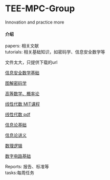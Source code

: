 # TEE-MPC-Group
Innovation and practice more


#### 介绍
papers: 相关文献 <br/>
tutorials: 相关基础知识，如密码学、信息安全数学等  <br/>

文件太大，只提供下载的url


[信息安全数学基础](https://github.com/ayanamists/Math-basis-for-Infomation-Security/blob/master/%E4%BF%A1%E6%81%AF%E5%AE%89%E5%85%A8%E6%95%B0%E5%AD%A6%E5%9F%BA%E7%A1%80%20%E7%AC%AC2%E7%89%88.pdf)

[图解密码学](https://github.com/anzhihe/Free-Web-Books/blob/master/book/%E5%9B%BE%E8%A7%A3%E5%AF%86%E7%A0%81%E6%8A%80%E6%9C%AF%20%E7%AC%AC%E4%B8%89%E7%89%88.pdf)

[高等数学、概率论](https://github.com/jcnlp/books/tree/master/math)

[线性代数 MIT课程](https://github.com/zlotus/notes-linear-algebra)

[线性代数 pdf ](https://github.com/Angious/PDFbooks/tree/master/%E7%BA%BF%E6%80%A7%E4%BB%A3%E6%95%B0)

[信息论基础](http://home.ustc.edu.cn/~yang96/Elements_of_Information_Theory-second_edition.pdf)

[信息论讲义](http://home.ustc.edu.cn/~kunzhao/TA/ch1-2.pdf)


[数理逻辑](https://yiqinnju.github.io/course/MathLogic/Slides/book.pdf)

[数字电路基础](https://github.com/kevicki/MCU/blob/master/%E3%80%8A%E6%95%B0%E5%AD%97%E7%94%B5%E5%AD%90%E6%8A%80%E6%9C%AF%E5%9F%BA%E7%A1%80%E3%80%8B%E9%98%8E%E7%9F%B3%20%20%E7%AC%AC%E4%BA%94%E7%89%88.pdf)



Reports: 报告、标准等  <br/>
tasks:每周任务
